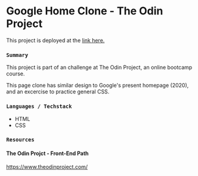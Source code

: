 # Google Home Clone - The Odin Project

This project is deployed at the [link here.](https://takuyadev.github.io/2-Rock-Paper-Scissors/)

### `Summary`

This project is part of an challenge at The Odin Project, an online bootcamp course.

This page clone has similar design to Google's present homepage (2020), and an excercise to practice general CSS.

### `Languages / Techstack`

- HTML
- CSS

### `Resources`

#### The Odin Projct - Front-End Path

https://www.theodinproject.com/
